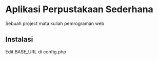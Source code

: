 # Aplikasi Perpustakaan Sederhana

Sebuah project mata kuliah pemrograman web

## Instalasi

Edit BASE_URL di config.php